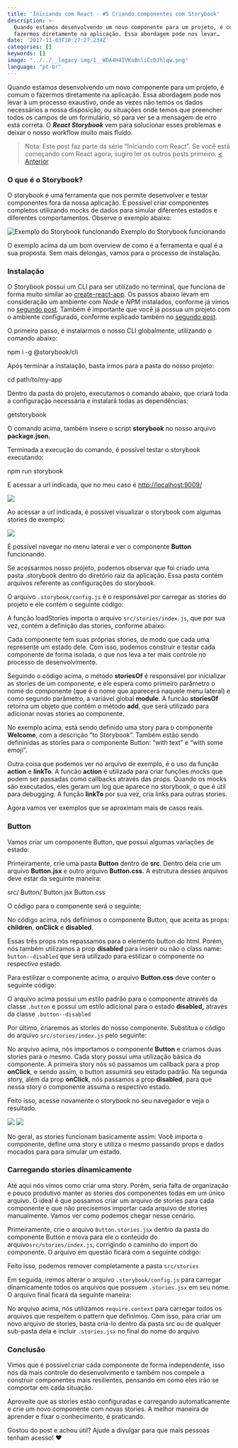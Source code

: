 ```yaml
---
title: 'Iniciando com React - #5 Criando componentes com Storybook'
description: >-
  Quando estamos desenvolvendo um novo componente para um projeto, é comum o
  fazermos diretamente na aplicação. Essa abordagem pode nos levar…
date: '2017-11-03T10:27:27.234Z'
categories: []
keywords: []
image: "../../__legacy-img/1__WDA4H4IVKaBnliEcDJhlqw.png"
language: "pt-br"
---
```


Quando estamos desenvolvendo um novo componente para um projeto, é comum o fazermos diretamente na aplicação. Essa abordagem pode nos levar à um processo exaustivo, onde as vezes não temos os dados necessários a nossa disposição, ou situações onde temos que preencher todos os campos de um formulário, só para ver se a mensagem de erro está correta. O **_React Storybook_**  vem para solucionar esses problemas e deixar o nosso workflow muito mais fluído.

> Nota: Este post faz parte da série “Iniciando com React”. Se você está começando com React agora, sugiro ler os outros posts primeiro.
> [< Anterior](https://medium.com/@viniciusdacal/iniciando-com-react-4-armazenando-estado-e-entendendo-o-lifecycle-bbb92b27da83)

### O que é o Storybook?

O storybook é uma ferramenta que nos permite desenvolver e testar componentes fora da nossa aplicação. É possível criar componentes completos utilizando mocks de dados para simular diferentes estados e diferentes comportamentos. Observe o exemplo abaixo:

![Exemplo do Storybook funcionando](../__legacy-img/1__TxuoKupMwNqsEKyrCdB9cQ.gif)
Exemplo do Storybook funcionando

O exemplo acima da um bom overview de como é a ferramenta e qual é a sua proposta. Sem mais delongas, vamos para o processo de instalação.

### Instalação

O Storybook possui um CLI para ser utilizado no terminal, que funciona de forma muito similar ao [create-react-app](https://github.com/facebookincubator/create-react-app). Os passos abaixo levam em consideração um ambiente com _Node_ e _NPM_ instalados, conforme já vimos no [segundo post](https://blog.coderockr.com/iniciando-com-react-2-criando-a-estrutura-do-projeto-2c3b0f8e9f9#b6a7). Também é importante que você já possua um projeto com o ambiente configurado, conforme explicado também no [segundo post](https://blog.coderockr.com/iniciando-com-react-2-criando-a-estrutura-do-projeto-2c3b0f8e9f9).

O primeiro passo, é instalarmos o nosso CLI globalmente, utilizando o comando abaixo:

npm i -g @storybook/cli

Após terminar a instalação, basta irmos para a pasta do nosso projeto:

cd path/to/my-app

Dentro da pasta do projeto, executamos o comando abaixo, que criará toda a configuração necessária e instalará todas as dependências:

getstorybook

O comando acima, também insere o script **storybook** no nosso arquivo **package.json.**

Terminada a execução do comando, é possível testar o storybook executando:

npm run storybook

E acessar a url indicada, que no meu caso é [http://localhost:9009/](http://localhost:9009/)

![](../__legacy-img/1__2PBQEmkAm5hc8Uy5ChjCaw.png)

Ao acessar a url indicada, é possível visualizar o storybook com algumas stories de exemplo:

![](../__legacy-img/1__1d3PtybwXhSjopYjnTZ89A.png)

É possível navegar no menu lateral e ver o componente **Button** funcionando.

Se acessarmos nosso projeto, podemos observar que foi criado uma pasta .storybook dentro do diretório raiz da aplicação. Essa pasta contém arquivos referente as configurações do storybook.

O arquivo `.storybook/config.js` é o responsável por carregar as stories do projeto e ele contém o seguinte código:

A função loadStories importa o arquivo `src/stories/index.js`, que por sua vez, contém a definição das stories, conforme abaixo:

Cada componente tem suas próprias stories, de modo que cada uma represente um estado dele. Com isso, podemos construir e testar cada componente de forma isolada, o que nos leva a ter mais controle no processo de desenvolvimento.

Seguindo o código acima, o método **storiesOf** é responsável por inicializar as stories de um componente, e ele espera como primeiro parâmetro o nome do componente (que é o nome que aparecerá naquele menu lateral) e como segundo parâmetro, a variável global **module**. A funcão **storiesOf** retorna um objeto que contém o método **add**, que será utilizado para adicionar novas stories ao componente.

No exemplo acima, está sendo definido uma story para o componente **Welcome**, com a descrição “to Storybook”. Também estão sendo defininidas as stories para o componente Button: “with text” e “with some emoji”.

Outra coisa que podemos ver no arquivo de exemplo, é o uso da função **action** e **linkTo**. A funcão **action** é utilizada para criar funções mocks que podem ser passadas como callbacks através das props. Quando os mocks são executados, eles geram um log que aparece no storybook, o que é útil para debugging. A função **linkTo** por sua vez, cria links para outras stories.

Agora vamos ver exemplos que se aproximam mais de casos reais.

### Button

Vamos criar um componente Button, que possui algumas variações de estado:

Primeiramente, crie uma pasta **Button** dentro de **src**. Dentro dela crie um arquivo **Button.jsx** e outro arquivo **Button.css.** A estrutura desses arquivos deve estar da seguinte maneira:

src/
  Button/
    Button.jsx
    Button.css

O código para o componente será o seguinte:

No código acima, nós definimos o componente Button, que aceita as props: **children**, **onClick** e **disabled**.

Essas três props nós repassamos para o elemento button do html. Porém, nós também utilizamos a prop **disabled** para inserir ou não o class name: `button--disabled` que será utilizado para estilizar o componente no respectivo estado.

Para estilizar o componente acima, o arquivo **Button.css** deve conter o seguinte código:

O arquivo acima possui um estilo padrão para o componente através da classe `.button` e possui um estilo adicional para o estado **disabled,** através da classe `.button--disabled`

Por último, criaremos as stories do nosso componente. Substitua o código do arquivo `src/stories/index.js` pelo seguinte:

No arquivo acima, nós importamos o componente **Button** e criamos duas stories para o mesmo. Cada story possui uma utilização básica do componente. A primeira story nós só passamos um callback para a prop **onClick**, e sendo assim, o button assumirá seu estado padrão. Na segunda story, além da prop **onClick**, nós passamos a prop **disabled**, para que nessa story o componente assuma o respectivo estado.

Feito isso, acesse novamente o storybook no seu navegador e veja o resultado.

![](../__legacy-img/1__sF0FMX51biXcNGJ4OHYc9A.png)
![](../__legacy-img/1____1kGCyQo7DWgmpxJS1Vz8Q.png)

No geral, as stories funcionam basicamente assim: Você importa o componente, define uma story e utiliza o mesmo passando props e dados mocados para para simular um estado.

### Carregando stories dinamicamente

Até aqui nós vimos como criar uma story. Porém, seria falta de organização e pouco produtivo manter as stories dos componentes todas em um único arquivo. O ideal é que possamos criar um arquivo de stories para cada componente e que não precisemos importar cada arquivo de stories manualmente. Vamos ver como podemos chegar nesse cenário.

Primeiramente, crie o arquivo `Button.stories.jsx` dentro da pasta do componente Button e mova para ele o conteúdo do arquivo`src/stories/index.js`, corrigindo o caminho do import do componente. O arquivo em questão ficará com o seguinte código:

Feito isso, podemos remover completamente a pasta `src/stories`

Em seguida, iremos alterar o arquivo `.storybook/config.js` para carregar dinamicamente todos os arquivos que possuem `.stories.jsx` em seu nome. O arquivo final ficará da seguinte maneira:

No arquivo acima, nós utilizamos `require.context` para carregar todos os arquivos que respeitem o pattern que definimos. Com isso, para criar um novo arquivo de stories, basta criá-lo dentro da pasta src ou de qualquer sub-pasta dela e incluir `.stories.jsx` no final do nome do arquivo

### Conclusão

Vimos que é possível criar cada componente de forma independente, isso nos dá mais controle do desenvolvimento e também nos compele a construir componentes mais resilientes, pensando em como eles irão se comportar em cada situação.

Aproveite que as stories estão configuradas e carregando automaticamente e crie um novo componente com novas stories. A melhor maneira de aprender e fixar o conhecimento, é praticando.

Gostou do post e achou útil? Ajude a divulgar para que mais pessoas tenham acesso! ❤️ ️
